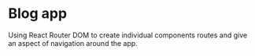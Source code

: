 # Blog app

Using React Router DOM to create individual components routes and give an aspect of navigation around the app.

